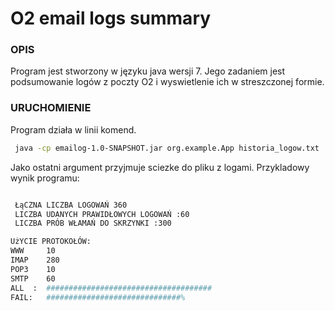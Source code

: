 
# O2 email logs summary
### OPIS
Program jest stworzony w języku java wersji 7.
Jego zadaniem jest podsumowanie logów z poczty O2 i wyswietlenie ich w streszczonej formie.

### URUCHOMIENIE

Program działa w linii komend. 
```sh
 java -cp emailog-1.0-SNAPSHOT.jar org.example.App historia_logow.txt
```
Jako ostatni argument przyjmuje sciezke do pliku z logami.
Przykladowy wynik programu:
````sh

 ŁąCZNA LICZBA LOGOWAŃ 360
 LICZBA UDANYCH PRAWIDŁOWYCH LOGOWAŃ :60
 LICZBA PRÓB WŁAMAŃ DO SKRZYNKI :300  

UżYCIE PROTOKOŁÓW:
WWW     10
IMAP    280
POP3    10
SMTP    60
ALL  :  #####################################
FAIL:   ##############################%   
    
````
